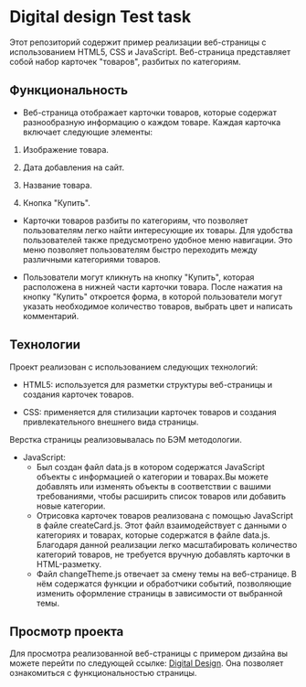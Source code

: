 # Digital design Test task

Этот репозиторий содержит пример реализации веб-страницы с использованием HTML5, CSS и JavaScript. Веб-страница представляет собой набор карточек "товаров", разбитых по категориям.

## Функциональность

- Веб-страница отображает карточки товаров, которые содержат разнообразную информацию о каждом товаре. Каждая карточка включает следующие элементы:

1. Изображение товара.

2. Дата добавления на сайт.

3. Название товара.

4. Кнопка "Купить". 

- Карточки товаров разбиты по категориям, что позволяет пользователям легко найти интересующие их товары. Для удобства пользователей также предусмотрено удобное меню навигации. Это меню позволяет пользователям быстро переходить между различными категориями товаров. 

- Пользователи могут кликнуть на кнопку "Купить", которая расположена в нижней части карточки товара. После нажатия на кнопку "Купить" откроется форма, в которой пользователи могут указать необходимое количество товаров, выбрать цвет и написать комментарий.

## Технологии

Проект реализован с использованием следующих технологий:

- HTML5: используется для разметки структуры веб-страницы и создания карточек товаров.

- CSS: применяется для стилизации карточек товаров и создания привлекательного внешнего вида страницы.

Верстка страницы реализовывалась по БЭМ методологии.

- JavaScript: 
    - Был создан файл data.js в котором содержатся JavaScript объекты с информацией о категории и товарах.Вы можете добавлять или изменять объекты в соответствии с вашими требованиями, чтобы расширить список товаров или добавить новые категории. 
    - Отрисовка карточек товаров реализована с помощью JavaScript в файле createCard.js. Этот файл взаимодействует с данными о категориях и товарах, которые содержатся в файле data.js. Благодаря данной реализации легко масштабировать количество категорий товаров, не требуется вручную добавлять карточки в HTML-разметку.
    - Файл changeTheme.js отвечает за смену темы на веб-странице. В нём содержатся функции и обработчики событий, позволяющие изменить оформление страницы в зависимости от выбранной темы.
## Просмотр проекта

Для просмотра реализованной веб-страницы с примером дизайна вы можете перейти по следующей ссылке: [Digital Design](https://shestopalovmatvey.github.io/DigitalDesign/). Она позволяет ознакомиться с функциональностью страницы.



